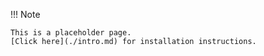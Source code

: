 !!! Note

    This is a placeholder page. 
    [Click here](./intro.md) for installation instructions.